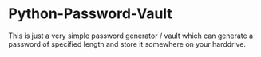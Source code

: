 # Python-Password-Vault
This is just a very simple password generator / vault which can generate a password of specified length and store it somewhere on your harddrive.
